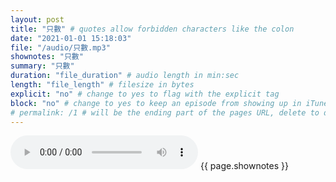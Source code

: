 ```yaml
---
layout: post
title: "只數" # quotes allow forbidden characters like the colon
date: "2021-01-01 15:18:03"
file: "/audio/只數.mp3"
shownotes: "只數"
summary: "只數"
duration: "file_duration" # audio length in min:sec
length: "file_length" # filesize in bytes
explicit: "no" # change to yes to flag with the explicit tag
block: "no" # change to yes to keep an episode from showing up in iTunes
# permalink: /1 # will be the ending part of the pages URL, delete to default to the title
---
```


<audio controls>
<source src="{{site.url}}{{site.baseurl}}{{ page.file }}" type="audio/x-mp3">
Your browser does not support the audio element.
</audio>
{{ page.shownotes }}
